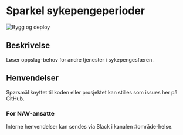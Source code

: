 # Sparkel sykepengeperioder
![Bygg og deploy](https://github.com/navikt/helse-sparkel-sykepengeperioder/workflows/Bygg%20og%20deploy/badge.svg)

## Beskrivelse
Løser oppslag-behov for andre tjenester i sykepengesfæren.

## Henvendelser
Spørsmål knyttet til koden eller prosjektet kan stilles som issues her på GitHub.

### For NAV-ansatte
Interne henvendelser kan sendes via Slack i kanalen #område-helse.
